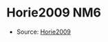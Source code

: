 <a name="material" />

# Horie2009 NM6
<script type="application/ld+json">
  {
    "@context": "https://schema.org/",
    "@type": "ChemicalSubstance",
    "http://purl.org/dc/terms/conformsTo":
      {
        "@type": "CreativeWork",
        "@id": "https://bioschemas.org/profiles/ChemicalSubstance/0.4-RELEASE/"
      },
    "@id": "https://egonw.github.io/nanowiki/nanowiki183.html#material",
    "name": "Horie2009 NM6",
    "sameAs": "http://127.0.0.1/mediawiki/index.php/Special:URIResolver/Horie2009_NM6"
  }
</script>


* Source: [Horie2009](http://127.0.0.1/mediawiki/index.php/Special:URIResolver/Horie2009)
